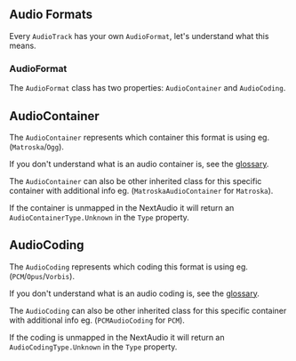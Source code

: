 ## Audio Formats
Every `AudioTrack` has your own `AudioFormat`, let's understand what this means.

### AudioFormat
The `AudioFormat` class has two properties: `AudioContainer` and `AudioCoding`.

## AudioContainer
The `AudioContainer` represents which container this format is using eg. (`Matroska`/`Ogg`).

If you don't understand what is an audio container is, see the [glossary](/glossary.html).

The `AudioContainer` can also be other inherited class for this specific container with additional info eg. (`MatroskaAudioContainer` for `Matroska`).

If the container is unmapped in the NextAudio it will return an `AudioContainerType.Unknown` in the `Type` property.

## AudioCoding
The `AudioCoding` represents which coding this format is using eg. (`PCM`/`Opus`/`Vorbis`).

If you don't understand what is an audio coding is, see the [glossary](/glossary.html).

The `AudioCoding` can also be other inherited class for this specific container with additional info eg. (`PCMAudioCoding` for `PCM`).

If the coding is unmapped in the NextAudio it will return an `AudioCodingType.Unknown` in the `Type` property.
